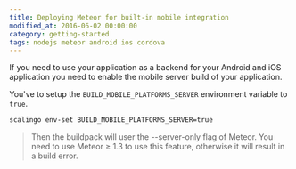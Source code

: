 ```yaml
---
title: Deploying Meteor for built-in mobile integration
modified_at: 2016-06-02 00:00:00
category: getting-started
tags: nodejs meteor android ios cordova
---
```


If you need to use your application as a backend for your Android and iOS application
you need to enable the mobile server build of your application.

You've to setup the `BUILD_MOBILE_PLATFORMS_SERVER` environment variable to `true`.

```bash
scalingo env-set BUILD_MOBILE_PLATFORMS_SERVER=true
```

> Then the buildpack will user the --server-only flag of Meteor. You need to use Meteor ≥ 1.3 to
> use this feature, otherwise it will result in a build error. 
